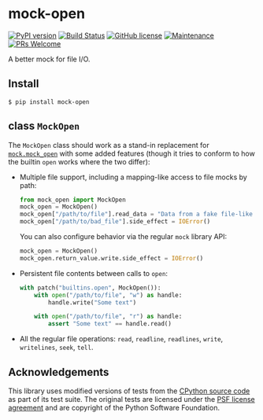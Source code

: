 mock-open
=========
[![PyPI version](https://badge.fury.io/py/mock-open.svg)](https://pypi.python.org/pypi/mock-open/)
[![Build Status](https://travis-ci.org/nivbend/mock-open.svg?branch=master)](https://travis-ci.org/nivbend/mock-open)
[![GitHub license](https://img.shields.io/github/license/nivbend/mock-open.svg)](https://github.com/nivbend/mock-open/blob/master/LICENSE)
[![Maintenance](https://img.shields.io/badge/Maintained%3F-yes-green.svg)](https://GitHub.com/nivbend/mock-open/graphs/commit-activity)
[![PRs Welcome](https://img.shields.io/badge/PRs-welcome-brightgreen.svg?style=flat-square)](http://makeapullrequest.com)

A better mock for file I/O.

Install
-------
```
$ pip install mock-open
```

class `MockOpen`
----------------
The `MockOpen` class should work as a stand-in replacement for [`mock.mock_open`][mock-open] with
some added features (though it tries to conform to how the builtin `open` works where the two
differ):
 * Multiple file support, including a mapping-like access to file mocks by path:
   ```python
   from mock_open import MockOpen
   mock_open = MockOpen()
   mock_open["/path/to/file"].read_data = "Data from a fake file-like object"
   mock_open["/path/to/bad_file"].side_effect = IOError()
   ```

   You can also configure behavior via the regular `mock` library API:
   ```python
   mock_open = MockOpen()
   mock_open.return_value.write.side_effect = IOError()
   ```

 * Persistent file contents between calls to `open`:
   ```python
   with patch("builtins.open", MockOpen()):
       with open("/path/to/file", "w") as handle:
           handle.write("Some text")

       with open("/path/to/file", "r") as handle:
           assert "Some text" == handle.read()
   ```

 * All the regular file operations: `read`, `readline`, `readlines`, `write`, `writelines`, `seek`,
   `tell`.

Acknowledgements
----------------
This library uses modified versions of tests from the [CPython source code][CPython] as part of its
test suite. The original tests are licensed under the [PSF license agreement][PSF License] and are
copyright of the Python Software Foundation.

[mock-open]: http://docs.python.org/library/unittest.mock.html#mock-open
[CPython]: https://github.com/python/cpython
[PSF License]: https://docs.python.org/license.html#terms-and-conditions-for-accessing-or-otherwise-using-python
